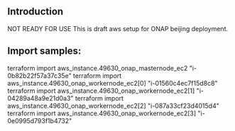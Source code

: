 Introduction
------------
NOT READY FOR USE
This is draft aws setup for ONAP beijing deployment.


Import samples:
---------------
terraform import aws_instance.49630_onap_masternode_ec2 "i-0b82b22f57a37c35e"
terraform import aws_instance.49630_onap_workernode_ec2[0] "i-01560c4ec7f15d8c8"
terraform import aws_instance.49630_onap_workernode_ec2[1] "i-04289a48a9e21d0a3"
terraform import aws_instance.49630_onap_workernode_ec2[2] "i-087a33cf23d4015d4"
terraform import aws_instance.49630_onap_workernode_ec2[3] "i-0e0995d793f1b4732"

